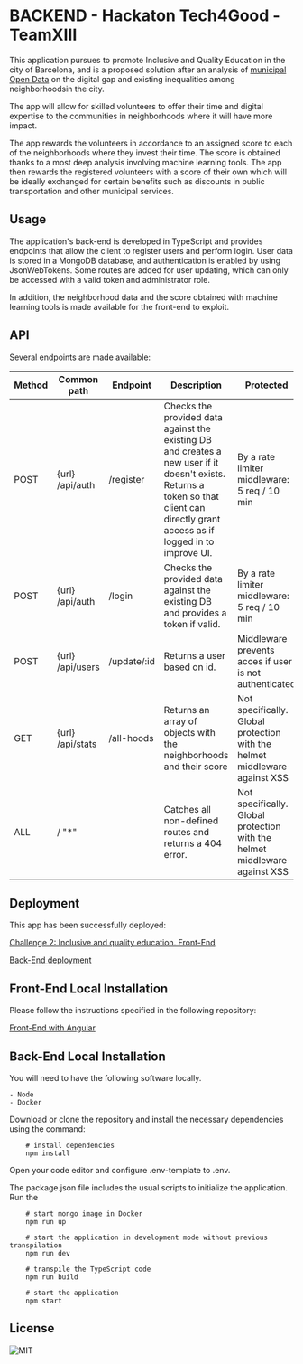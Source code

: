 # BACKEND - Hackaton Tech4Good - TeamXIII

This application pursues to promote Inclusive and Quality Education in the city of Barcelona, and is a proposed solution after an analysis of [municipal Open Data](https://opendata-ajuntament.barcelona.cat/) on the digital gap and existing inequalities among neighborhoodsin the city.

The app will allow for skilled volunteers to offer their time and digital expertise to the communities in neighborhoods where it will have more impact. 

The app rewards the volunteers in accordance to an assigned score to each of the neighborhoods where they invest their time. The score is obtained thanks to a most deep analysis involving machine learning tools. The app then rewards the registered volunteers with a score of their own which will be ideally exchanged for certain benefits such as discounts in public transportation and other municipal services.

## Usage

The application's back-end is developed in TypeScript and provides endpoints that allow the client to register users and perform login. User data is stored in a MongoDB database, and authentication is enabled by using JsonWebTokens.
Some routes are added for user updating, which can only be accessed with a valid token and administrator role.

In addition, the neighborhood data and the score obtained with machine learning tools is made available for the front-end to exploit.


## API

Several endpoints are made available:

| Method |Common path| Endpoint | Description |Protected|
| ------ | ----------| -------- | ----------- |---------|
| POST   | {url} /api/auth | /register  | Checks the provided data against the existing DB and creates a new user if it doesn't exists. Returns a token so that client can directly grant access as if logged in to improve UI.  | By a rate limiter middleware: 5 req / 10 min |
| POST   | {url} /api/auth | /login   | Checks the provided data against the existing DB and provides a token if valid.|  By a rate limiter middleware: 5 req / 10 min |
|POST|{url} /api/users|/update/:id|Returns a user based on id. | Middleware prevents acces if user is not authenticated|
|GET|{url} /api/stats|/all-hoods|Returns an array of objects with the neighborhoods and their score | Not specifically. Global protection with the helmet middleware against XSS |
|ALL|/ "*"||Catches all non-defined routes and returns a 404 error.|Not specifically. Global protection with the helmet middleware against XSS|




## Deployment

This app has been successfully deployed:

[Challenge 2: Inclusive and quality education. Front-End](http://mgl.albertoalmenara.com/)

[Back-End deployment](https://teamxiii-tech4good-production.up.railway.app/)


## Front-End Local Installation

Please follow the instructions specified in the following repository:

[Front-End with Angular](https://github.com/Almenara/hackaton-front)

## Back-End Local Installation
You will need to have the following software locally.
    
    - Node
    - Docker


Download or clone the repository and install the necessary dependencies using the command:
```shell
    # install dependencies
    npm install
```


Open your code editor and configure .env-template to .env.

The package.json file includes the usual scripts to initialize the application.
Run the 

```shell
    # start mongo image in Docker
    npm run up
```

```shell
    # start the application in development mode without previous transpilation
    npm run dev
```
```shell
    # transpile the TypeScript code
    npm run build
```
```shell
    # start the application
    npm start
```

## License 
![MIT](https://img.shields.io/npm/l/express)